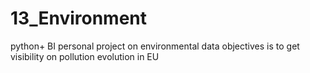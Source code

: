 # 13_Environment
python+ BI personal  project on environmental data
objectives is to get visibility on pollution evolution in EU 
